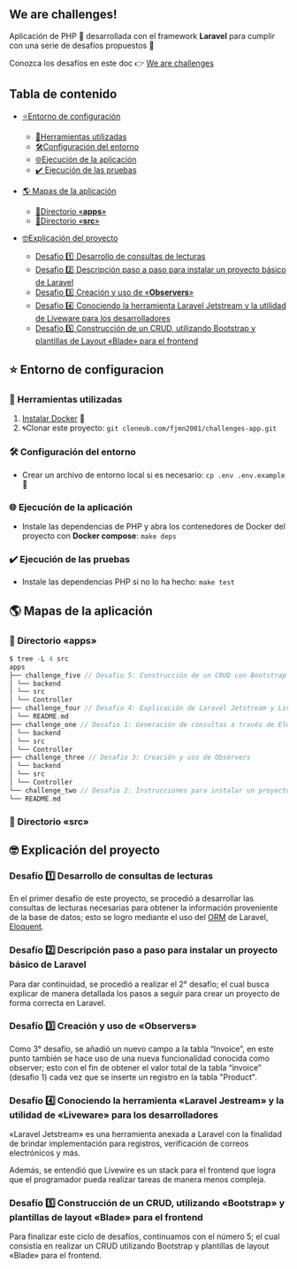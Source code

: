 ## We are challenges!

Aplicación de PHP :elephant:  desarrollada con el framework **Laravel** para cumplir con una serie de desafíos propuestos :muscle:

Conozca los desafíos en este doc :point_right: [We are challenges](https://docs.google.com/document/d/1rs1Mwhccrjs7JtRVCarixbMLqhDYYd1W5RpIHl4Z4Jc/edit?usp=sharing)

## Tabla de contenido

 - [:star:Entorno de configuración](#star-entorno-de-configuracion)
	 - [:star2:Herramientas utilizadas](#star2-herramientas-utilizadas)
	 - [:hammer_and_wrench:Configuración del entorno](#hammer_and_wrench-configuración-del-entorno)
	 - [:globe_with_meridians:Ejecución de la aplicación](#globe_with_meridians-ejecución-de-la-aplicación)
	 - [:heavy_check_mark: Ejecución de las pruebas](#heavy_check_mark-ejecución-de-las-pruebas)
	
	
 - [:earth_americas: Mapas de la aplicación](#earth_americas-mapas-de-la-aplicación)
	 - [:file_folder:Directorio «**apps**»](#file_folder-directorio-«apps»)
	 - [:file_folder:Directorio «**src**»](#file_folder-directorio-«src»)

 
 - [:nerd_face:Explicación del proyecto](#nerd_face-explicación-del-proyecto)
	 -  [Desafio :one: Desarrollo de consultas de lecturas](#desafío-one-desarrollo-de-consultas-de-lecturas)
	 -  [Desafio :two: Descripción paso a paso para instalar un proyecto básico de Laravel](#desafío-two-descripción-paso-a-paso-para-instalar-un-proyecto-básico-de-laravel)
	 -  [Desafio :three: Creación y uso de «**Observers**»](#desafío-three-creación-y-uso-de-«observers»)
	 -  [Desafio :four: Conociendo la herramienta Laravel Jetstream y la utilidad de Liveware para los desarrolladores ](#desafío-four-conociendo-la-herramienta-«laravel-jestream»-y-la-utilidad-de-«liveware»-para-los-desarrolladores)
	 - [Desafío :five: Construcción de un CRUD, utilizando Bootstrap y plantillas de Layout «Blade» para el frontend](#desafío-five-construcción-de-un-crud-utilizando-«bootstrap»-y-plantillas-de-layout-«blade»-para-el-frontend)
 
## :star: Entorno de configuracion

### :star2: Herramientas utilizadas

 1. [Instalar Docker](https://www.docker.com/get-started) :whale:
 2. :cyclone:Clonar este proyecto: `git cloneub.com/fjmn2001/challenges-app.git`

### :hammer_and_wrench: Configuración del entorno

 - Crear un archivo de entorno local si es necesario:  `cp .env .env.example`:page_facing_up:
 
### :globe_with_meridians: Ejecución de la aplicación
 - Instale las dependencias de PHP y abra los contenedores de Docker del proyecto con **Docker compose**: `make deps`

### :heavy_check_mark: Ejecución de las pruebas

 - Instale las dependencias PHP si no lo ha hecho: `make test`

## :earth_americas: Mapas de la aplicación
### :file_folder: Directorio «apps»
```scala
$ tree -L 4 src
apps  
├── challenge_five // Desafio 5: Construcción de un CRUD con Bootstrap y plantillas Blade  
│ └── backend  
│ └── src  
│ └── Controller  
├── challenge_four // Desafio 4: Explicación de Laravel Jetstream y Livewire  
│ └── README.md  
├── challenge_one // Desafio 1: Generación de consultas a través de Eloquent  
│ └── backend  
│ └── src  
│ └── Controller  
├── challenge_three // Desafio 3: Creación y uso de Observers  
│ └── backend  
│ └── src  
│ └── Controller  
└── challenge_two // Desafio 2: Instrucciones para instalar un proyecto básico de Laravel  
└── README.md
```

### :file_folder: Directorio «src»
 
 ## :nerd_face: Explicación del proyecto
 

### Desafío :one: Desarrollo de consultas de lecturas

En el primer desafío de este proyecto, se procedió a desarrollar las consultas de lecturas necesarias para obtener la información proveniente de la base de datos; esto se logro mediante el uso del [ORM](https://es.wikipedia.org/wiki/Asignaci%C3%B3n_objeto-relacional) de Laravel, [Eloquent](https://laravel.com/docs/8.x/eloquent).

### Desafío :two: Descripción paso a paso para instalar un proyecto básico de Laravel

Para dar continuidad, se procedió a realizar el 2° desafío; el cual busca explicar de manera detallada los pasos a seguir para crear un proyecto de forma correcta en Laravel.

### Desafío :three: Creación y uso de «Observers»

Como 3° desafío, se añadió un nuevo campo a la tabla “Invoice”, en este punto también se hace uso de una nueva funcionalidad conocida como observer; esto con el fin de obtener el valor total de la tabla “invoice” (desafio 1) cada vez que se inserte un registro en la tabla "Product".

### Desafío :four: Conociendo la herramienta «Laravel Jestream» y la utilidad de «Liveware» para los desarrolladores

«Laravel Jetstream» es una herramienta anexada a Laravel con la finalidad de brindar implementación para registros, verificación de correos electrónicos y más.

Además, se entendió que Livewire es un stack para el frontend que logra que el programador pueda realizar tareas de manera menos compleja.

### Desafío :five: Construcción de un CRUD, utilizando «Bootstrap» y plantillas de layout «Blade» para el frontend
  
Para finalizar este ciclo de desafíos, continuamos con el número 5; el cual consistía en realizar un CRUD utilizando Bootstrap y plantillas de layout «Blade» para el frontend.